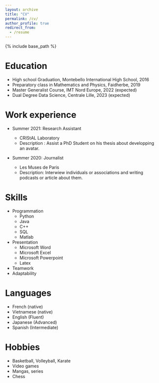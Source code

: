 ```yaml
---
layout: archive
title: "CV"
permalink: /cv/
author_profile: true
redirect_from:
  - /resume
---
```


{% include base_path %}

Education
======
* High school Graduation, Montebello International High School, 2016
* Preparatory class in Mathematics and Physics, Faidherbe, 2019
* Master Generalist Course, IMT Nord Europe, 2022 (expected)
* Dual Degree Data Science, Centrale Lille, 2023 (expected)

Work experience
======
* Summer 2021: Research Assistant
  * CRIStAL Laboratory
  * Description : Assist a PhD Student on his thesis about developping an avatar.

* Summer 2020: Journalist
  * Les Muses de Paris
  * Description: Interwiew individuals or associations and writing podcasts or article about them.
  
Skills
======
* Programmation
  * Python
  * Java
  * C++
  * SQL
  * Matlab
* Presentation
  * Microsoft Word
  * Microsoft Excel
  * Microsoft Powerpoint
  * Latex
* Teamwork
* Adaptability

Languages
======
* French (native)
* Vietnamese (native)
* English (Fluent)
* Japanese (Advanced)
* Spanish (Intermediate)
  
Hobbies
======

* Basketball, Volleyball, Karate
* Video games
* Mangas, series
* Chess
